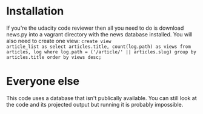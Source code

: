 # Installation
If you're the udacity code reviewer then all you need to do is download news.py into a vagrant directory with the news database installed. You will also need to create one view: <code>create view article_list as select articles.title, count(log.path) as views from articles, log where log.path = ('/article/' || articles.slug) group by articles.title order by views desc;</code>

# Everyone else
This code uses a database that isn't publically available. You can still look at the code and its projected output but running it is probably impossible.
